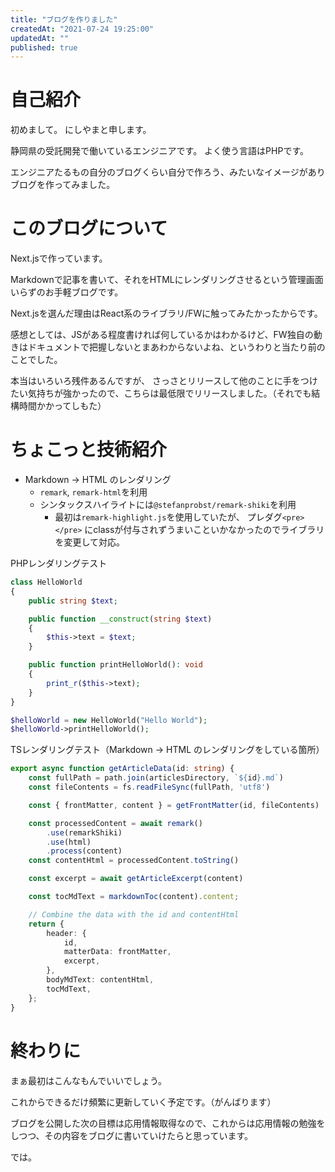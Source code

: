 ```yaml
---
title: "ブログを作りました"
createdAt: "2021-07-24 19:25:00"
updatedAt: ""
published: true
---
```


# 自己紹介

初めまして。
にしやまと申します。

静岡県の受託開発で働いているエンジニアです。
よく使う言語はPHPです。 
 
エンジニアたるもの自分のブログくらい自分で作ろう、みたいなイメージがありブログを作ってみました。

# このブログについて

Next.jsで作っています。

Markdownで記事を書いて、それをHTMLにレンダリングさせるという管理画面いらずのお手軽ブログです。

Next.jsを選んだ理由はReact系のライブラリ/FWに触ってみたかったからです。

感想としては、JSがある程度書ければ何しているかはわかるけど、FW独自の動きはドキュメントで把握しないとまあわからないよね、というわりと当たり前のことでした。

本当はいろいろ残件あるんですが、
さっさとリリースして他のことに手をつけたい気持ちが強かったので、こちらは最低限でリリースしました。（それでも結構時間かかってしもた）

# ちょこっと技術紹介

- Markdown -> HTML のレンダリング
  - `remark`, `remark-html`を利用
  - シンタックスハイライトには`@stefanprobst/remark-shiki`を利用
    - 最初は`remark-highlight.js`を使用していたが、 プレダグ`<pre></pre>` にclassが付与されずうまいこといかなかったのでライブラリを変更して対応。

PHPレンダリングテスト
```php
class HelloWorld
{
    public string $text;

    public function __construct(string $text)
    {
        $this->text = $text;
    }

    public function printHelloWorld(): void
    {
        print_r($this->text);
    }
}

$helloWorld = new HelloWorld("Hello World");
$helloWorld->printHelloWorld();

```

TSレンダリングテスト（Markdown -> HTML のレンダリングをしている箇所）
```typescript
export async function getArticleData(id: string) {
    const fullPath = path.join(articlesDirectory, `${id}.md`)
    const fileContents = fs.readFileSync(fullPath, 'utf8')

    const { frontMatter, content } = getFrontMatter(id, fileContents)

    const processedContent = await remark()
        .use(remarkShiki)
        .use(html)
        .process(content)
    const contentHtml = processedContent.toString()

    const excerpt = await getArticleExcerpt(content)

    const tocMdText = markdownToc(content).content;

    // Combine the data with the id and contentHtml
    return {
        header: {
            id,
            matterData: frontMatter,
            excerpt,
        },
        bodyMdText: contentHtml,
        tocMdText,
    };
}
```

# 終わりに

まぁ最初はこんなもんでいいでしょう。

これからできるだけ頻繁に更新していく予定です。（がんばります）

ブログを公開した次の目標は応用情報取得なので、これからは応用情報の勉強をしつつ、その内容をブログに書いていけたらと思っています。

では。
